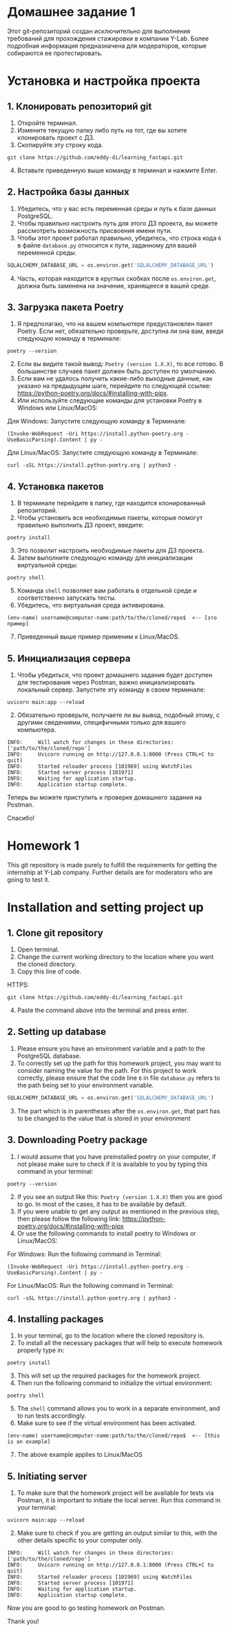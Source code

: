 # Домашнее задание 1 

Этот git-репозиторий создан исключительно для выполнения требований для прохождения стажировки в компании Y-Lab. Более подробная информация предназначена для модераторов, которые собираются ее протестировать. 

# Установка и настройка проекта 
## 1. Клонировать репозиторий git 

1. Откройте терминал. 
2. Измените текущую папку либо путь на тот, где вы хотите клонировать проект с ДЗ. 
3. Скопируйте эту строку кода. 

```
git clone https://github.com/eddy-di/learning_fastapi.git
```

4. Вставьте приведенную выше команду в терминал и нажмите Enter.
## 2. Настройка базы данных

1. Убедитесь, что у вас есть переменная среды и путь к базе данных PostgreSQL. 
2. Чтобы правильно настроить путь для этого ДЗ проекта, вы можете рассмотреть возможность присвоения имени пути. 
3. Чтобы этот проект работал правильно, убедитесь, что строка кода `6` в файле `database.py` относится к пути, заданному для вашей переменной среды.

```python
SQLALCHEMY_DATABASE_URL = os.environ.get('SQLALCHEMY_DATABASE_URL')
```

4. Часть, которая находится в круглых скобках после `os.environ.get`, должна быть заменена на значение, хранящееся в вашей среде.

## 3. Загрузка пакета Poetry

1. Я предполагаю, что на вашем компьютере предустановлен пакет Poetry. Если нет, обязательно проверьте, доступна ли она вам, введя следующую команду в терминале:

```
poetry --version
```

2. Если вы видите такой вывод: `Poetry (version 1.X.X)`, то все готово. В большинстве случаев пакет должен быть доступен по умолчанию. 
3. Если вам не удалось получить какие-либо выходные данные, как указано на предыдущем шаге, перейдите по следующей ссылке: https://python-poetry.org/docs/#installing-with-pipx. 
4. Или используйте следующие команды для установки Poetry в Windows или Linux/MacOS:

Для Windows: 
Запустите следующую команду в Терминале:

```
(Invoke-WebRequest -Uri https://install.python-poetry.org -UseBasicParsing).Content | py -
```

Для Linux/MacOS: 
Запустите следующую команду в Терминале:

```
curl -sSL https://install.python-poetry.org | python3 -
```

## 4. Установка пакетов

1. В терминале перейдите в папку, где находится клонированный репозиторий. 
2. Чтобы установить все необходимые пакеты, которые помогут правильно выполнить ДЗ проект, введите:

```
poetry install
```

3. Это позволит настроить необходимые пакеты для ДЗ проекта.
4. Затем выполните следующую команду для инициализации виртуальной среды:

```
poetry shell
```

5. Команда `shell` позволяет вам работать в отдельной среде и соответственно запускать тесты. 
6. Убедитесь, что виртуальная среда активирована.

```
(env-name) username@computer-name:path/to/the/cloned/repo$  <-- [это пример]
```

7. Приведенный выше пример применим к Linux/MacOS.

## 5. Инициализация сервера

1. Чтобы убедиться, что проект домашнего задания будет доступен для тестирования через Postman, важно инициализировать локальный сервер. Запустите эту команду в своем терминале:

```
uvicorn main:app --reload
```

2. Обязательно проверьте, получаете ли вы вывод, подобный этому, с другими сведениями, специфичными только для вашего компьютера.

```
INFO:     Will watch for changes in these directories: ['path/to/the/cloned/repo']
INFO:     Uvicorn running on http://127.0.0.1:8000 (Press CTRL+C to quit)
INFO:     Started reloader process [101969] using WatchFiles
INFO:     Started server process [101971]
INFO:     Waiting for application startup.
INFO:     Application startup complete.
```

Теперь вы можете приступить к проверке домашнего задания на Postman. 

Спасибо!


# Homework 1

This git repository is made purely to fulfill the requirements for getting the internship at Y-Lab company. 
Further details are for moderators who are going to test it.

# Installation and setting project up
## 1. Clone git repository

1. Open terminal.
2. Change the current working directory to the location where you want the cloned directory.
3. Copy this line of code.

HTTPS:

```
git clone https://github.com/eddy-di/learning_fastapi.git
```

4. Paste the command above into the terminal and press enter.
## 2. Setting up database

1. Please ensure you have an environment variable and a path to the PostgreSQL database.
2. To correctly set up the path for this homework project, you may want to consider naming the value for the path. For this project to work correctly, please ensure that the code line `6` in file `database.py` refers to the path being set to your environment variable. 

```python
SQLALCHEMY_DATABASE_URL = os.environ.get('SQLALCHEMY_DATABASE_URL')
```

3. The part which is in parentheses after the `os.environ.get`, that part has to be changed to the value that is stored in your environment

## 3. Downloading Poetry package

1. I would assume that you have preinstalled poetry on your computer, if not please make sure to check if it is available to you by typing this command in your terminal:

```
poetry --version
```

2. If you see an output like this: `Poetry (version 1.X.X)` then you are good to go. In most of the cases, it has to be available by default.
3. If you were unable to get any output as mentioned in the previous step, then please follow the following link: https://python-poetry.org/docs/#installing-with-pipx 
4. Or use the following commands to install poetry to Windows or Linux/MacOS:

For Windows:
Run the following command in Terminal:

```
(Invoke-WebRequest -Uri https://install.python-poetry.org -UseBasicParsing).Content | py -
```

For Linux/MacOS:
Run the following command in Terminal:

```
curl -sSL https://install.python-poetry.org | python3 -
```

## 4. Installing packages

1. In your terminal, go to the location where the cloned repository is.
2. To install all the necessary packages that will help to execute homework properly type in:

```
poetry install
```

3. This will set up the required packages for the homework project.
4. Then run the following command to initialize the virtual environment:

```
poetry shell
```

5. The `shell` command allows you to work in a separate environment, and to run tests accordingly.
6. Make sure to see if the virtual environment has been activated.

```
(env-name) username@computer-name:path/to/the/cloned/repo$  <-- [this is an example]
```

7. The above example applies to Linux/MacOS 

## 5. Initiating server

1. To make sure that the homework project will be available for tests via Postman, it is important to initiate the local server. Run this command in your terminal:

```
uvicorn main:app --reload
```

2. Make sure to check if you are getting an output similar to this, with the other details specific to your computer only.

```
INFO:     Will watch for changes in these directories: ['path/to/the/cloned/repo']
INFO:     Uvicorn running on http://127.0.0.1:8000 (Press CTRL+C to quit)
INFO:     Started reloader process [101969] using WatchFiles
INFO:     Started server process [101971]
INFO:     Waiting for application startup.
INFO:     Application startup complete.
```

Now you are good to go testing homework on Postman.

Thank you!
